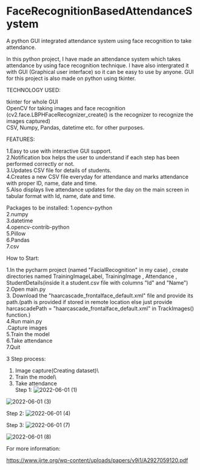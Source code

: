 # FaceRecognitionBasedAttendanceSystem
A python GUI integrated attendance system using face recognition to take attendance.

In this python project, I have made an attendance system which takes attendance by using face recognition technique. I have also intergrated it with GUI (Graphical user interface) so it can be easy to use by anyone. GUI for this project is also made on python using tkinter.

TECHNOLOGY USED:

tkinter for whole GUI\
OpenCV for taking images and face recognition (cv2.face.LBPHFaceRecognizer_create() is the recognizer to recognize the images captured)\
CSV, Numpy, Pandas, datetime etc. for other purposes.

FEATURES:

1.Easy to use with interactive GUI support.\
2.Notification box helps the user to understand if each step has been performed correctly or not.\
3.Updates CSV file for details of students.\
4.Creates a new CSV file everyday for attendance and marks attendance with proper ID, name, date and time.\
5.Also displays live attendance updates for the day on the main screen in tabular format with Id, name, date and time.

Packages to be installed:
1.opencv-python\
2.numpy\
3.datetime\
4.opencv-contrib-python\
5.Pillow\
6.Pandas\
7.csv

How to Start:

1.In the pycharm project (named "FacialRecognition" in my case) , create directories named TrainingImageLabel, TrainingImage , Attendance , StudentDetails(inside it a  student.csv file with columns "Id" and "Name")\
2.Open main.py\
3. Download the "haarcascade_frontalface_default.xml" file and provide its path.(path is provided if stored in remote location else just provide harcascadePath = "haarcascade_frontalface_default.xml" in TrackImages() function.)\
4.Run main.py\
.Capture images\
5.Train the model\
6.Take attendance\
7.Quit

3 Step process:
1. Image capture(Creating dataset)\
2. Train the model\
3. Take attendance\
Step 1:
![2022-06-01 (1)](https://user-images.githubusercontent.com/97438706/171450558-9296ac03-1415-4a1b-8d88-c18724ddb5a9.png)

![2022-06-01 (3)](https://user-images.githubusercontent.com/97438706/171450830-b290d04a-7209-4152-b4ff-413f2e1f54dc.png)

Step 2:
![2022-06-01 (4)](https://user-images.githubusercontent.com/97438706/171450876-28fe4b23-15d4-489b-ad8f-9735d21ed98d.png)

Step 3:
![2022-06-01 (7)](https://user-images.githubusercontent.com/97438706/171450926-465f5922-abef-4445-b627-817fa3a6fcfe.png)

![2022-06-01 (8)](https://user-images.githubusercontent.com/97438706/171450980-6f981776-c1b2-4b98-b98b-6eed20a41d0e.png)

For more information:

https://www.ijrte.org/wp-content/uploads/papers/v9i1/A2927059120.pdf
